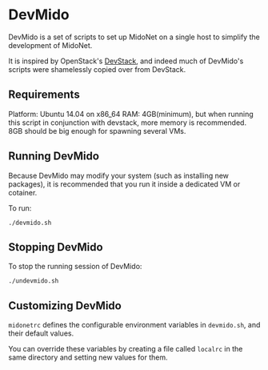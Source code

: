 DevMido
=======

DevMido is a set of scripts to set up MidoNet on a single host to simplify
the development of MidoNet.

It is inspired by OpenStack's
[DevStack](https://github.com/openstack-dev/devstack), and indeed much of
DevMido's scripts were shamelessly copied over from DevStack.


Requirements
------------

Platform: Ubuntu 14.04 on x86_64
RAM: 4GB(minimum), but when running this script in
     conjunction with devstack, more memory is recommended. 
     8GB should be big enough for spawning several VMs.


Running DevMido
---------------

Because DevMido may modify your system (such as installing new packages),
it is recommended that you run it inside a dedicated VM or cotainer.

To run:

    ./devmido.sh


Stopping DevMido
----------------

To stop the running session of DevMido:

    ./undevmido.sh


Customizing DevMido
-------------------

`midonetrc` defines the configurable environment variables in `devmido.sh`, and
their default values.

You can override these variables by creating a file called `localrc` in the
same directory and setting new values for them.
